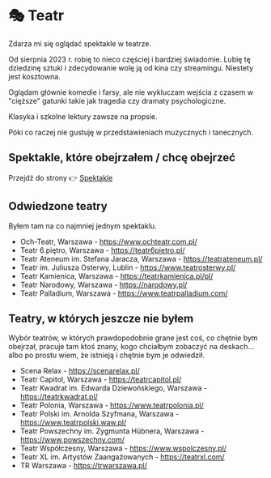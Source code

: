 # 🎭 Teatr

Zdarza mi się oglądać spektakle w teatrze.

Od sierpnia 2023 r. robię to nieco częściej i bardziej świadomie. Lubię tę dziedzinę sztuki i zdecydowanie wolę ją od kina czy streamingu. Niestety jest kosztowna.

Oglądam głównie komedie i farsy, ale nie wykluczam wejścia z czasem w "cięższe" gatunki takie jak tragedia czy dramaty psychologiczne.

Klasyka i szkolne lektury zawsze na propsie.

Póki co raczej nie gustuję w przedstawieniach muzycznych i tanecznych.

## Spektakle, które obejrzałem / chcę obejrzeć

Przejdź do strony 👉 [Spektakle](./spektakle/)

## Odwiedzone teatry

Byłem tam na co najmniej jednym spektaklu.

- Och-Teatr, Warszawa - https://www.ochteatr.com.pl/
- Teatr 6.piętro, Warszawa - https://teatr6pietro.pl/
- Teatr Ateneum im. Stefana Jaracza, Warszawa - https://teatrateneum.pl/
- Teatr im. Juliusza Osterwy, Lublin - https://www.teatrosterwy.pl/
- Teatr Kamienica, Warszawa - https://teatrkamienica.pl/pl/
- Teatr Narodowy, Warszawa - https://narodowy.pl/
- Teatr Palladium, Warszawa - https://www.teatrpalladium.com/

## Teatry, w których jeszcze nie byłem

Wybór teatrów, w których prawdopodobnie grane jest coś, co chętnie bym obejrzał, pracuje tam ktoś znany, kogo chciałbym zobaczyć na deskach... albo po prostu wiem, że istnieją i chętnie bym je odwiedził.

- Scena Relax - https://scenarelax.pl/
- Teatr Capitol, Warszawa - https://teatrcapitol.pl/
- Teatr Kwadrat im. Edwarda Dziewońskiego, Warszawa - https://teatrkwadrat.pl/
- Teatr Polonia, Warszawa - https://www.teatrpolonia.pl/
- Teatr Polski im. Arnolda Szyfmana, Warszawa - https://www.teatrpolski.waw.pl/
- Teatr Powszechny im. Zygmunta Hübnera, Warszawa - https://www.powszechny.com/
- Teatr Współczesny, Warszawa - https://www.wspolczesny.pl/
- Teatr XL im. Artystów Zaangażowanych - https://teatrxl.com/
- TR Warszawa - https://trwarszawa.pl/
